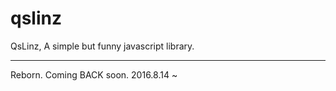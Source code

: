 qslinz
======

QsLinz, A simple but funny javascript library.

------

Reborn. Coming BACK soon. 2016.8.14  ~
